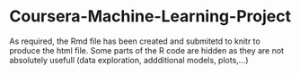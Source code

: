 # Coursera-Machine-Learning-Project

As required, the Rmd file has been created and submitetd to knitr to produce the html file. Some parts of the R code are hidden as they are not absolutely usefull (data exploration, addditional models, plots,...)
